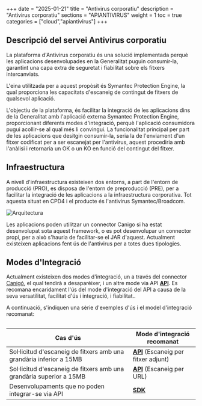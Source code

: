 +++
date        = "2025-01-21"
title       = "Antivirus corporatiu"
description = "Antivirus corporatiu"
sections    = "APIANTIVIRUS"
weight      = 1
toc         = true
categories  = ["cloud","apiantivirus"]
+++

## Descripció del servei Antivirus corporatiu

La plataforma d'Antivirus corporatiu és una solució implementada perquè les aplicacions desenvolupades en la Generalitat puguin consumir-la, garantint una capa extra de seguretat i fiabilitat sobre els fitxers intercanviats.

L'eina utilitzada per a aquest propòsit és Symantec Protection Engine, la qual proporciona les capacitats d'escaneig de contingut de fitxers de qualsevol aplicació.

L'objectiu de la plataforma, és facilitar la integració de les aplicacions dins de la Generalitat amb l'aplicació externa Symantec Protection Engine, proporcionant diferents modes d'integració, perquè l'aplicació consumidora pugui acollir-se al qual més li convingui. La funcionalitat principal per part de les aplicacions que desitgin consumir-la, seria la de l'enviament d'un fitxer codificat per a ser escanejat per l'antivirus, aquest procediria amb l'anàlisi i retornaria un OK o un KO en funció del contingut del fitxer.

## Infraestructura

A nivell d'infraestructura existeixen dos entorns, a part de l'entorn de producció (PRO), es disposa de l'entorn de preproducció (PRE), per a facilitar la integració de les aplicacions a la infraestructura corporativa. Tot aquesta situat en CPD4 i el producte és l'antivirus Symantec/Broadcom.

 ![Arquitectura](/related/apiantivirus/arquitectura.jpg)

Les aplicacions poden utilitzar un connector Canigo si ha estat desenvolupat sota aquest framework, o es pot desenvolupar un connector propi, per a això s'hauria de facilitar-se el JAR d'aquest. Actualment existeixen aplicacions fent ús de l'antivirus per a totes dues tipologies.
## 

## Modes d'Integració

Actualment existeixen dos modes d'integració, un a través del connector [Canigó](https://canigo.ctti.gencat.cat/plataformes/canigo/documentacio-per-versions/3.8LTS/3.8.0/moduls/moduls-integracio/modul-antivirus/), el qual tendirà a desaparèixer, i un altre mode via API **[API](/drafts/apiantivirus/intro_CAT/)**. Es recomana encaridament l'ús del mode d'integració del API a causa de la seva versatilitat, facilitat d'ús i integració, i fiabilitat..

A continuació, s'indiquen una sèrie d'exemples d'ús i el model d'integració recomanat:
## 

| Cas d'ús | Mode d'integració recomanat |  
|------|-------|
| Sol·licitud d'escaneig de fitxers amb una grandària inferior a 15MB | **[API](/drafts/apiantivirus/intro_CAT/)** (Escaneig per fitxer adjunt)
| Sol·licitud d'escaneig de fitxers amb una grandària superior a 15MB | **[API](/drafts/apiantivirus/intro_CAT/)** (Escaneig per URL)
| Desenvolupaments que no poden integrar-se via API | **[SDK](https://canigo.ctti.gencat.cat/plataformes/canigo/documentacio-per-versions/3.8LTS/3.8.0/moduls/moduls-integracio/modul-antivirus/)**
